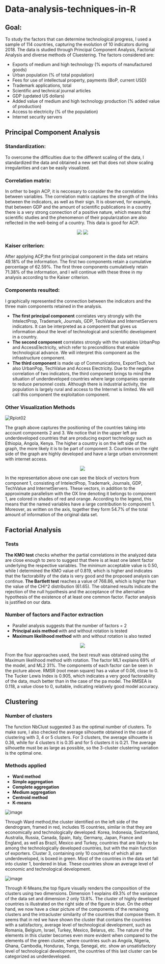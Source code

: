 # Data-analysis-techniques-in-R

## Goal: 
To study the factors that can determine technological progress, I used a sample of 114 countries, capturing the evolution of 10 indicators during 2018. The data is  studied through Principal Component Analysis, Factorial Analysis and diverse methods of Cluestering. The factors considered are:

+ Exports of medium and high technology (% exports of manufactured goods)
+ Urban population (% of total population)
+ Fees for use of intellectual property, payments (BoP, current USD)
+ Trademark applications, total
+ Scientific and technical journal articles
+ GDP (updated US dollars)
+ Added value of medium and high technology production (% added value of production)
+ Access to electricity (% of the population)
+ Internet security servers

## Principal Component Analysis
### Standardization:  
To overcome the difficulties due to the different scaling of the data, I standardized the data and obtained a new set that does not show scaling irregularities and can be easily visualized.

### Correlation matrix:
In orther to begin ACP, it is neccesary to consider the the correlation between variables. The correlation matrix captures the strength of the links between the indicators, as well as their sign. It is observed, for example, that between GDP and the amount of scientific publications in a country there is a very strong connection of a positive nature, which means that scientific studies and the phenomenon of their popularization are also reflected in the well-being of a country. This data is good for ACP.

<div align="center">
    <img src="https://user-images.githubusercontent.com/101098099/222748510-fadc907c-3a0d-45fe-94a8-680905d37587.png">
    <img src="https://user-images.githubusercontent.com/101098099/222748279-4de6db15-5995-47b0-bd0b-952395641199.png">
</div>


### Kaiser criterion:
After applying ACP,the first principal component in the data set retains 49.18% of the information. The first two components retain a cumulative percentage of 62.59%. The first three components cumulatively retain 71.38% of the information, and I will continue with these three in my analysis according to the Kaiser criterion.

### Components resulted:  
I graphically represented the connection between the indicators and the three main components retained in the analysis. 
+ <strong>The first principal component</strong> correlates very strongly with the IntelectProp, Trademark, Journals, GDP, TechValue and InternetServers indicators.
It can be interpreted as a component that gives us information about the level of technological and scientific development in a country.
+ <strong>The second component</strong> correlates strongly with the variables UrbanPop and AccessElectricity, which refer to preconditions that enable technological advance. We will interpret this component as the infrastructure component.
+ <strong>The third component</strong> is made up of Communications, ExportTech, but also UrbanPop, TechValue and Access Electricity. Due to the negative correlation of two indicators, the third component brings to mind the situation of underdeveloped countries where large companies operate to reduce personnel costs. Although there is industrial activity, the population is largely rural and access to the Internet is limited. We will call this component the exploitation component.

### Other Visualization Methods

![Rplot02](https://user-images.githubusercontent.com/101098099/222758404-f8f212a4-3f10-495e-ad84-bd7ca50cb96c.png)

The graph above captures the positioning of the countries taking into account components 2 and 3. We notice that in the upper left are underdeveloped countries that are producing export technology such as Ethiopia, Angola, Kenya. The higher a country is on the left side of the graph, the more likely it is to be part of component 3. Countries on the right side of the graph are highly developed and have a large urban environment with internet access.

<div align="center">
    <img src="https://user-images.githubusercontent.com/101098099/222754831-789c4625-ba17-4297-b17a-6fcfb2eadcd6.png">
</div>

In the representation above one can see the block of vectors from component 1, consisting of IntelectProp, Trademark, Journals, GDP, TechValue and InternetServers. These vectors, in addition to the approximate parallelism with the OX line denoting it belongs to component 1, are colored in shades of red and orange. According to the legend, this means that the named variables have a large contribution to component 1. Moreover, as written on the axis, together they form 54.7% of the total amount of information of the original data set.

## Factorial Analysis
### Tests
<strong>The KMO test</strong> checks whether the partial correlations in the analyzed data are close enough to zero to suggest that there is at least one latent factor underlying the respective variables. The minimum acceptable value is 0.50, while I determined the KMO value of 0.819, which is higher and indicates that the factorability of the data is very good and the proposed analysis can continue.
<strong>The Bartlett test</strong> reaches a value of 768.86, which is higher than the value of the CHI^2 distribution (61.65). The obtained results indicate the rejection of the null hypothesis and the acceptance of the alternative hypothesis of the existence of at least one common factor. Factor analysis is justified on our data.


### Number of factors and Factor extraction 
+ Parallel analysis suggests that the number of factors =  2
+ <strong>Principal axis method </strong>with and without rotation is tested
+ <strong>Maximum likelihood method</strong> with and without rotation is also tested

<div align="center">
    <img src="https://user-images.githubusercontent.com/101098099/222771430-8958d8df-f33e-47d7-aac8-1e7b984a9f5f.png">
</div>

From the four approaches used, the best result was obtained using the Maximum likelihood method with rotation. The factor ML1 explains 69% of the model, and ML2 31%. The components of each factor can be seen in the picture above.
RMSR (root mean square) has a value of 0.06, close to 0.
The Tucker Lewis Index is 0.905, which indicates a very good factorability of the data, much better than in the case of the pa model.
The RMSEA is 0.118, a value close to 0, suitable, indicating relatively good model accuracy.

## Clustering
### Number of clusters
The function NbClust suggested 3 as the optimal number of clusters. To make sure, I also checked the average silhouette obtained in the case of clustering with 3, 4 or 5 clusters. For 3 clusters, the average silhouette is 0.36, while for 4 clusters it is 0.35 and for 5 clusters it is 0.21. The average silhouette must be as large as possible, so the 3-cluster clustering variation is the optimal one.

### Methods applied
+ <strong>Ward method</strong>
+ <strong>Simple aggregation</strong>
+ <strong>Complete aggregation</strong>
+ <strong>Medium aggregation</strong>
+ <strong>Centroid method</strong>
+ <strong>K-means</strong>

![image](https://user-images.githubusercontent.com/101098099/222777675-12ac4ae7-946a-41e0-ae9e-6fb84b7fca21.png)

Through Ward method,the cluster identified on the left side of the dendrogram, framed in red, includes 15 countries, similar in that they are economically and technologically developed: Korea, Indonesia, Switzerland, Australia, Russia, Canada, Spain, Italy, Germany, Japan, France and England, as well as Brazil, Mexico and Turkey, countries that are likely to be among the technologically developed countries, but with the main function of exporters.
Cluster 3, containing only 10 countries of which all are underdeveloped, is boxed in green. Most of the countries in the data set fall into cluster 1, bordered in blue. These countries show an average level of economic and technological development.

![image](https://user-images.githubusercontent.com/101098099/222777301-a4e1d09f-b027-4bed-b66a-e69b7f8c5833.png)

Through K-Means,the top figure visually renders the composition of the clusters using two dimensions. Dimension 1 explains 49.3% of the variance of the data set and dimension 2 only 13.8%. The cluster of highly developed countries is illustrated on the right side of the figure in blue. On the other hand, we now have a clear picture of the components of the remaining clusters and the intracluster similarity of the countries that compose them. It seems that in red we have shown the cluster that contains the countries with a satisfactory, average level of technological development, such as Romania, Belgium, Israel, Turkey, Mexico, Belarus, etc. The nature of the elements in this cluster becomes even more evident when compared to the elements of the green cluster, where countries such as Angola, Nigeria, Ghana, Cambodia, Honduras, Tonga, Senegal, etc. show an unsatisfactory level of technological development, the countries of this last cluster can be categorized as underdeveloped.
